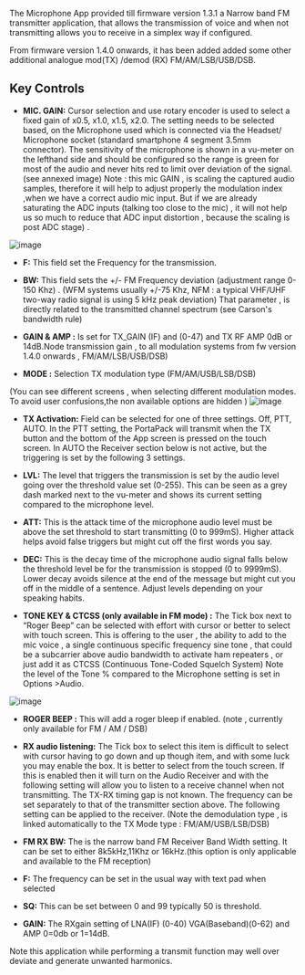 The Microphone App provided till firmware version 1.3.1  a Narrow band  FM  transmitter application, that allows the transmission of voice and when not transmitting allows you to receive in a simplex way if configured. 

From firmware version 1.4.0 onwards,  it has been added added some other additional analogue  mod(TX) /demod (RX)   FM/AM/LSB/USB/DSB.  

## Key Controls

* **MIC. GAIN:** Cursor selection and use rotary encoder is used to select a fixed gain of x0.5, x1.0, x1.5, x2.0. The setting needs to be selected based, on the Microphone used which is connected via the Headset/ Microphone socket (standard smartphone 4 segment 3.5mm connector). The sensitivity of the microphone is shown in a vu-meter on the lefthand side and should be configured so the range is green for most of the audio and never hits red to limit over deviation of the signal. (see annexed image) 
Note : this mic GAIN , is scaling the captured audio samples, therefore it will help to adjust properly the modulation index ,when we have a correct audio mic input. But if we are already saturating the ADC inputs (talking too close to the mic) , it will not help us so much to reduce that ADC input distortion , because the scaling is post ADC stage) .  

![image](https://user-images.githubusercontent.com/86470699/167274133-375621ba-f615-427f-8121-2353a3095069.png)



* **F:** This field set the Frequency for the transmission.	

* **BW:** This field sets the +/- FM Frequency deviation (adjustment range 0-150 Khz) . 
(WFM systems usually +/-75 Khz,  NFM :  a typical VHF/UHF two-way radio signal is using 5 kHz peak deviation)
That parameter , is directly related to the transmitted channel spectrum (see Carson's bandwidth rule)

* **GAIN & AMP :** Is set for TX_GAIN (IF) and (0-47) and TX RF AMP 0dB or 14dB.Node transmission gain , to all modulation systems from fw version 1.4.0 onwards ,  FM/AM/LSB/USB/DSB)

* **MODE :**  Selection TX modulation type (FM/AM/USB/LSB/DSB) 

(You can see different screens , when selecting different modulation modes. To avoid user confusions,the non available options are hidden )
![image](https://user-images.githubusercontent.com/86470699/167274656-e7eb95a3-ef4a-4820-8f75-2f51413a7406.png)




* **TX Activation:**    Field can be selected for one of three settings. Off, PTT, AUTO. In the PTT setting, the PortaPack will transmit when the TX button and the bottom of the App screen is pressed on the touch screen.  In AUTO the Receiver section below is not active, but the triggering is set by the following 3 settings.

* **LVL:**  The level that triggers the transmission is set by the audio level going over the threshold value set (0-255). This can be seen as a grey dash marked next to the vu-meter and shows its current setting compared to the microphone level.

* **ATT:** This is the attack time of the microphone audio level must be above the set threshold to start transmitting (0 to 999mS). Higher attack helps avoid false triggers but might cut off the first words you say.

* **DEC:** This is the decay time of the microphone audio signal falls below the threshold level be for the transmission is stopped (0 to 9999mS). Lower decay avoids silence at the end of the message but might cut you off in the middle of a sentence. Adjust levels depending on your speaking habits.

* **TONE KEY & CTCSS (only available in FM mode) :** The Tick box next to “Roger Beep” can be selected with effort with cursor or better to select with touch screen.  This is offering to the user , the ability to add to the mic voice , a single continuous specific frequency sine tone , that could be a subcarrier above audio bandwidth to activate ham repeaters , or just add it as CTCSS (Continuous Tone-Coded Squelch System) Note the level of the Tone % compared to the Microphone setting is set in Options >Audio.  

![image](https://user-images.githubusercontent.com/86470699/167274573-14fcc124-5a0d-4dff-94a5-11e2c62b583c.png)


* **ROGER BEEP :** This will add a roger bleep if enabled.  (note , currently only available for FM / AM / DSB) 

* **RX audio listening:** The Tick box to select this item is difficult to select with cursor having to go down and up though item, and with some luck you may enable the box. It is better to select from the touch screen. If this is enabled then it will turn on the Audio Receiver and with the following setting will allow you to listen to a receive channel when not transmitting. The TX-RX timing gap is not known. The frequency can be set separately to that of the transmitter section above. The following setting can be applied to the receiver.
(Note the demodulation type , is linked automatically to the TX Mode type :  FM/AM/USB/LSB/DSB) 

* **FM RX BW:** The is the narrow band FM Receiver Band Width setting. It can be set to either 8k5kHz,11Khz or 16kHz.(this option is only applicable and available to the FM reception) 

* **F:** The frequency can be set in the usual way with text pad when selected

* **SQ:**  This can be set between 0 and 99 typically 50 is threshold.

* **GAIN:** The RXgain setting of LNA(IF) (0-40) VGA(Baseband)(0-62) and AMP 0=0db or 1=14dB.

Note this application while performing a transmit function  may well over deviate and generate unwanted harmonics.